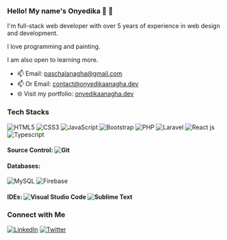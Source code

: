 ### Hello! My name's Onyedika 👋 👋

I'm full-stack web developer with over 5 years of experience in web design and development.

I love programming and painting.

I am also open to learning more.

- 📫 Email: paschalanagha@gmail.com
- 📫 Or Email: contact@onyedikaanagha.dev
- 🌐 Visit my portfolio: [onyedikaanagha.dev](https://onyedikaanagha.dev/)

### Tech Stacks

![HTML5](https://img.shields.io/badge/html5-%23E34F26.svg?style=for-the-badge&logo=html5&logoColor=white)
![CSS3](https://img.shields.io/badge/css3-%231572B6.svg?style=for-the-badge&logo=css3&logoColor=white)
![JavaScript](https://img.shields.io/badge/javascript-%23323330.svg?style=for-the-badge&logo=javascript&logoColor=%23F7DF1E)
![Bootstrap](https://img.shields.io/badge/bootstrap-%23563D7C.svg?style=for-the-badge&logo=bootstrap&logoColor=white)
![PHP](https://img.shields.io/badge/php-%23777BB4.svg?style=for-the-badge&logo=php&logoColor=white)
![Laravel](https://img.shields.io/badge/laravel-%23FF2D20.svg?style=for-the-badge&logo=laravel&logoColor=white)
![React js](https://img.shields.io/badge/-ReactJs-61DAFB?logo=react&logoColor=white&style=for-the-badge)
![Typescript](https://shields.io/badge/TypeScript-3178C6?logo=TypeScript&logoColor=FFF&style=for-the-badge)

#### Source Control: ![Git](https://img.shields.io/badge/git-%23F05033.svg?style=for-the-badge&logo=git&logoColor=white)

#### Databases:

![MySQL](https://img.shields.io/badge/mysql-%2300f.svg?style=for-the-badge&logo=mysql&logoColor=white)
![Firebase](https://img.shields.io/badge/Firebase-FCBA03?style=for-the-badge&logo=Firebase&logoColor=white)

#### IDEs: ![Visual Studio Code](https://img.shields.io/badge/Visual%20Studio%20Code-0078d7.svg?style=for-the-badge&logo=visual-studio-code&logoColor=white) ![Sublime Text](https://img.shields.io/badge/sublime_text-%23575757.svg?style=for-the-badge&logo=sublime-text&logoColor=important)

### Connect with Me

[![LinkedIn](https://img.shields.io/badge/linkedin-%230077B5.svg?style=for-the-badge&logo=linkedin&logoColor=white)](https://www.linkedin.com/in/onyedika-johnpaul-anagha/)
[![Twitter](https://img.shields.io/badge/Twitter-%231DA1F2.svg?style=for-the-badge&logo=Twitter&logoColor=white)](https://twitter.com/onyedika_anagha)

<!-- [![Instagram](https://img.shields.io/badge/Instagram-%23E4405F.svg?style=for-the-badge&logo=Instagram&logoColor=white)](https://www.instagram.com/ezeanyimhenry/) -->
